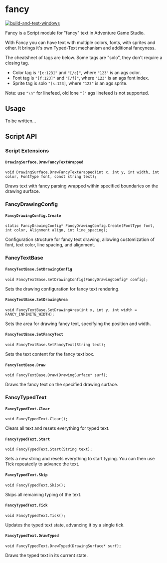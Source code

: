 # fancy

[![build-and-test-windows](https://github.com/ericoporto/fancy/actions/workflows/main.yml/badge.svg)](https://github.com/ericoporto/fancy/actions)

Fancy is a Script module for "fancy" text in Adventure Game Studio.

With Fancy you can have text with multiple colors, fonts, with sprites and other. It brings it's own Typed-Text mechanism and additional fancyness.

The cheatsheet of tags are below. Some tags are "solo", they don't require a closing tag.

- Color tag is `"[c:123]"` and `"[/c]"`, where `"123"` is an ags color.
- Font tag is `"[f:123]"` and `"[/f]"`, where `"123"` is an ags font index.
- Sprite tag is solo `"[s:123]`, where `"123"` is an ags sprite.

Note: use `"\n"` for linefeed, old lone `"["` ags linefeed is not supported.

## **Usage**

To be written...

## **Script API**

### **Script Extensions**

#### `DrawingSurface.DrawFancyTextWrapped`
```AGS Script
void DrawingSurface.DrawFancyTextWrapped(int x, int y, int width, int color, FontType font, const string text);
```
Draws text with fancy parsing wrapped within specified boundaries on the drawing surface.

### **FancyDrawingConfig**

#### `FancyDrawingConfig.Create`
```AGS Script
static FancyDrawingConfig* FancyDrawingConfig.Create(FontType font, int color, Alignment align, int line_spacing);
```
Configuration structure for fancy text drawing, allowing customization of font, text color, line spacing, and alignment.

### **FancyTextBase**

#### `FancyTextBase.SetDrawingConfig`
```AGS Script
void FancyTextBase.SetDrawingConfig(FancyDrawingConfig* config);
```
Sets the drawing configuration for fancy text rendering.

#### `FancyTextBase.SetDrawingArea`
```AGS Script
void FancyTextBase.SetDrawingArea(int x, int y, int width = FANCY_INFINITE_WIDTH);
```
Sets the area for drawing fancy text, specifying the position and width.

#### `FancyTextBase.SetFancyText`
```AGS Script
void FancyTextBase.SetFancyText(String text);
```
Sets the text content for the fancy text box.

#### `FancyTextBase.Draw`
```AGS Script
void FancyTextBase.Draw(DrawingSurface* surf);
```
Draws the fancy text on the specified drawing surface.

### **FancyTypedText**

#### `FancyTypedText.Clear`
```AGS Script
void FancyTypedText.Clear();
```
Clears all text and resets everything for typed text.

#### `FancyTypedText.Start`
```AGS Script
void FancyTypedText.Start(String text);
```
Sets a new string and resets everything to start typing. You can then use Tick repeatedly to advance the text.

#### `FancyTypedText.Skip`
```AGS Script
void FancyTypedText.Skip();
```
Skips all remaining typing of the text.

#### `FancyTypedText.Tick`
```AGS Script
void FancyTypedText.Tick();
```
Updates the typed text state, advancing it by a single tick.

#### `FancyTypedText.DrawTyped`
```AGS Script
void FancyTypedText.DrawTyped(DrawingSurface* surf);
```
Draws the typed text in its current state.